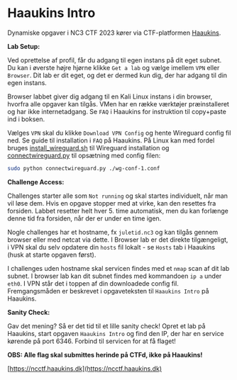 # Haaukins Intro

Dynamiske opgaver i NC3 CTF 2023 kører via CTF-platformen [Haaukins](https://ncctf.haaukins.dk).

**Lab Setup:**

Ved oprettelse af profil, får du adgang til egen instans på dit eget subnet. Du kan i øverste højre hjørne klikke `Get a lab` og vælge imellem `VPN` eller `Browser`. Dit lab er dit eget, og det er dermed kun dig, der har adgang til din egen instans.

Browser labbet giver dig adgang til en Kali Linux instans i din browser, hvorfra alle opgaver kan tilgås. VMen har en række værktøjer præinstalleret og har ikke internetadgang. Se `FAQ` i Haaukins for instruktion til copy+paste ind i boksen.

Vælges `VPN` skal du klikke `Download VPN Config` og hente Wireguard config fil ned. Se guide til installation i `FAQ` på Haaukins. På Linux kan med fordel bruges [install_wireguard.sh](https://raw.githubusercontent.com/Mymaqn/wireguardhaaukins/main/install_wireguard.sh) til Wireguard installation og [connectwireguard.py](https://raw.githubusercontent.com/Mymaqn/wireguardhaaukins/main/connectwireguard.py) til opsætning med config filen:

```bash
sudo python connectwireguard.py ./wg-conf-1.conf
```

**Challenge Access:**

Challenges starter alle som `Not running` og skal startes individuelt, når man vil løse dem. Hvis en opgave stopper med at virke, kan den resettes fra forsiden. Labbet resetter helt hver 5. time automatisk, men du kan forlænge denne tid fra forsiden, når der er under en time igen.

Nogle challenges har et hostname, fx `juletid.nc3` og kan tilgås gennem browser eller med netcat via dette. I Browser lab er det direkte tilgængeligt, i VPN skal du selv opdatere din `hosts` fil lokalt - se `Hosts` tab i Haaukins (husk at starte opgaven først).

I challenges uden hostname skal servicen findes med et `nmap` scan af dit lab subnet. I browser lab kan dit subnet findes med kommandoen `ip a` under `eth0`. I VPN står det i toppen af din downloadede config fil. Fremgangsmåden er beskrevet i opgaveteksten til `Haaukins Intro` på Haaukins.

**Sanity Check:**

Gav det mening? Så er det tid til et lille sanity check! Opret et lab på Haaukins, start opgaven `Haaukins Intro` og find den IP, der har en service kørende på port 6346.
Forbind til servicen for at få flaget!

**OBS: Alle flag skal submittes herinde på CTFd, ikke på Haaukins!**

[https://ncctf.haaukins.dk](https://ncctf.haaukins.dk)
